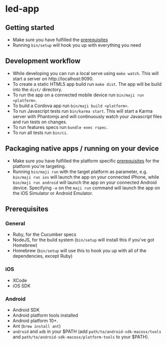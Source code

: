 # led-app


## Getting started

* Make sure you have fulfilled the [prerequisites](#prerequisites)
* Running `bin/setup` will hook you up with everything you need

## Development workflow

* While developing you can run a local serve using `make watch`. This will start a server on http://localhost:9090.
* To create a static HTML5 app build run `make dist`. The app will be build into the `dist/` directory.
* To run the app on a connected mobile device run `bin/maji run <platform>`.
* To build a Cordova app run `bin/maji build <platform>`.
* To run Javascript tests run `bin/karma start`. This will start a Karma server with Phantomjs and will continuously watch your Javascript files and run tests on changes.
* To run features specs run `bundle exec rspec`.
* To run all tests run `bin/ci`.


## Packaging native apps / running on your device

* Make sure you have fulfilled the platform specific [prerequisites](#prerequisites) for the platform you're targeting.
* Running `bin/maji run` with the target platform as parameter, e.g. `bin/maji run ios` will launch the app on your connected iPhone, while `bin/maji run android` will launch the app on your connected Android device. Specifying `-e` on the `maji run` command will launch the app on the iOS Simulator or Android Emulator.


## Prerequisites

### General

* Ruby, for the Cucumber specs
* NodeJS, for the build system (`bin/setup` will install this if you've got Homebrew)
* Homebrew (`bin/setup` will use this to hook you up with all of the dependencies, except Ruby)

### iOS

* XCode
* iOS SDK

### Android

* Android SDK
* Android platform tools installed
* Android platform 10+.
* Ant (`brew install ant`)
* `android` and `adb` in your $PATH (add `path/to/android-sdk-macosx/tools` and `path/to/android-sdk-macosx/platform-tools` to your $PATH).

